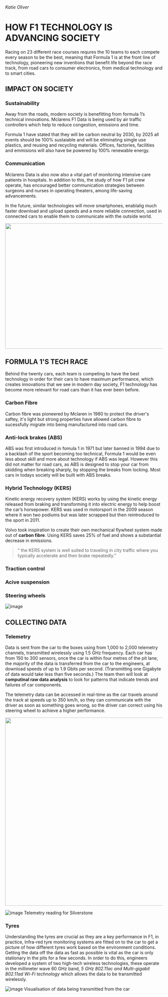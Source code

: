 ###### Katie Oliver 

# HOW F1 TECHNOLOGY IS ADVANCING SOCIETY

Racing on 23 different race courses requres the 10 teams to each compete every season to be the best, meaning that Formula 1 is at the front line of technology, pioneering new inventions that benefit life beyond the race track, from road cars to consumer electronics, from medical technology and to smart cities. 

## IMPACT ON SOCIETY 

### Sustainability 

Away from the roads, modern society is benefitting from formula 1’s technical innovations. Mclarens F1 Data is being used by air traffic controllers which help to reduce congestion, emissions and time. 

Formula 1 have stated that they will be carbon neutral by 2030, by 2025 all events should be 100% sustaiable and will be eliminating simgle use plastics, and reusing and recycling materials. Offices, factories, facilities and  emmisions will also have be powered by 100% renewable energy. 

### Communication
 Mclarens Data is also now also a vital part of monitoring intensive care patients in hospitals. In addition to this, the study of how F1 pit crew operate, has encouraged better communication strategies between surgeons and nurses in operating theaters, among life-saving advancements.
 
 In the future, similar technologies will move smartphones, enablalig much faster download and upload speeds and a more reliable connection, used in connected cars to enable them to communicate with the outside world.

<img src="https://user-images.githubusercontent.com/94462126/142252267-22747feb-9e73-482d-896f-46321e486c47.png" width="700" height="400"> 

## FORMULA 1'S TECH RACE

Behind the twenty cars, each team is competing to have the best technology in order for their cars to have maximum performance, which creates innovations that we see in modern day society, F1 technology has become more relevant for road cars than it has ever been before.

### Carbon Fibre 
Carbon fibre was pioneered by Mclaren in 1980 to protect the driver's saftey, it's light but strong properties have allowed carbon fibre to sucessfully migrate into being manufactured into road cars. 

### Anti-lock brakes (ABS)
ABS was first introduced in fomula 1 in 1971 but later banned in 1994 due to a backlash of the sport becoming too technical, Formula 1 would be even less about skill and more about technology if ABS was legal. However this did not matter for road cars, as ABS  is designed to stop your car from skidding when breaking sharply, by stopping the breaks from locking. Most cars in todays society will be built with ABS breaks.

### Hybrid Technology (KERS)
Kinetic energy recovery system (KERS) works by using the kinetic energy released from braking and transforming it into electric energy to help boost the car’s horsepower. KERS was used in motorsport in the 2009 season where it won two podiums but was later scrapped but then reintroduced to the sport in 2011. 

Volvo took inspiration to create their own mechanical flywheel system made out of **carbon fibre**.  Using KERS saves 25% of  fuel and shows a substantial decrease in emissions.

> “ the KERS system is well suited to traveling in city traffic where you typically accelerate and then brake repeatedly.”

### Traction control


### Acive suspension 

### Steering wheels

![image](https://user-images.githubusercontent.com/94462126/142089593-9b7ce30b-fb98-43d9-8f57-cf3b083589aa.png)



## COLLECTING DATA

### Telemetry

Data is sent from the car to the boxes using from 1,000 to 2,000 telemetry channels, transmitted wirelessly using 1.5 GHz frequency.
Each car has from 150 to 300 sensors, once the car is within four metres of the pit lane, the majority of the data is transferred from the car to the engineers, at download speeds of up to 1.9 Gbits per second. (Transmitting one Gigabyte of data would take less than five seconds.) The team then will look at __computinal raw data analysis__ to look for patterns that indicate trends and failures of car components. 

The telemetry data can be accessed in real-time as the car travels around the track at speeds up to 350 km/h, so they can communicate with the driver as soon as something goes wrong, so the driver can correct using his steering wheel to achieve a higher performance.

<img src="https://user-images.githubusercontent.com/94462126/142483045-d3279d4f-efad-4a25-8ae1-5f1ab682fe2d.png" width="600" height="600"> 

![image](https://user-images.githubusercontent.com/94462126/142483045-d3279d4f-efad-4a25-8ae1-5f1ab682fe2d.png)
Telemetry reading for Silverstone

### Tyres

Understanding the tyres are crucial as they are a key performance in F1, in practice, Infra-red tyre monitoring systems are fitted on to the car to get a picture of how different tyres work based on the environment conditions. Getting the data off the data as fast as possible is vital as the car is only stationary in the pits for a few seconds. In order to do this, engineers developed a system of two high-tech wireless technologies, these operate in the millimeter wave 60 GHz band, _5 GHz 802.11ac and Multi-gigabit 802.11ad Wi-Fi technology_ which allows the data to be transmitted wirelessly.


![image](https://user-images.githubusercontent.com/94462126/142477487-f3b319d7-3905-451c-956b-9284b4c4a20a.png)
Visualisation of data being transmitted from the car 

